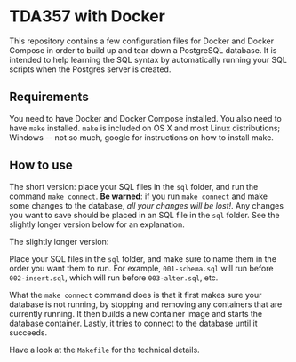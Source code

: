 # TDA357 with Docker
This repository contains a few configuration files for Docker and Docker Compose in order to build up and tear down a PostgreSQL database. It is intended to help learning the SQL syntax by automatically running your SQL scripts when the Postgres server is created.

## Requirements
You need to have Docker and Docker Compose installed. You also need to have `make` installed. `make` is included on OS X and most Linux distributions; Windows -- not so much, google for instructions on how to install make.

## How to use
The short version: place your SQL files in the `sql` folder, and run the command `make connect`. **Be warned**: if you run `make connect` and make some changes to the database, *all your changes will be lost!*. Any changes you want to save should be placed in an SQL file in the `sql` folder. See the slightly longer version below for an explanation.

The slightly longer version:

Place your SQL files in the `sql` folder, and make sure to name them in the order you want them to run. For example, `001-schema.sql` will run before `002-insert.sql`, which will run before `003-alter.sql`, etc.

What the `make connect` command does is that it first makes sure your database is not running, by stopping and removing any containers that are currently running. It then builds a new container image and starts the database container. Lastly, it tries to connect to the database until it succeeds.

Have a look at the `Makefile` for the technical details.
